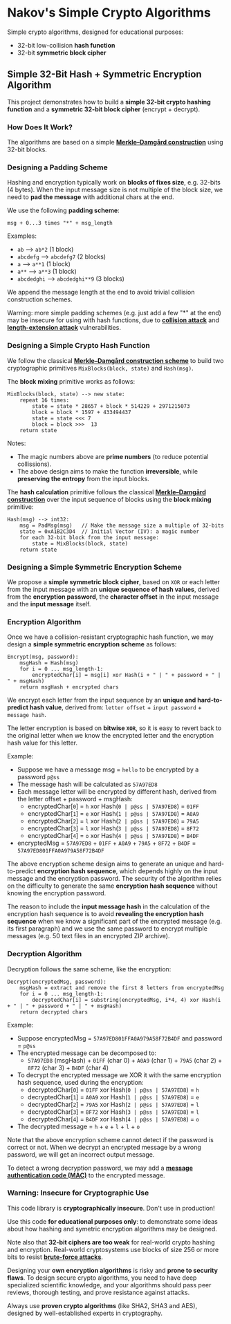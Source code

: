 # Nakov's Simple Crypto Algorithms

Simple crypto algorithms, designed for educational purposes:
  - 32-bit low-collision **hash function**
  - 32-bit **symmetric block cipher**


## Simple 32-Bit Hash + Symmetric Encryption Algorithm

This project demonstrates how to build a **simple 32-bit crypto hashing function** and a **symmetric 32-bit block cipher** (encrypt + decrypt).


### How Does It Work?

The algorithms are based on a simple **[Merkle–Damgård construction](https://en.wikipedia.org/wiki/Merkle%E2%80%93Damg%C3%A5rd_construction)**
using 32-bit blocks.


### Designing a Padding Scheme

Hashing and encryption typically work on **blocks of fixes size**, e.g. 32-bits (4 bytes).
When the input message size is not multiple of the block size, we need to **pad the message** with additional chars at the end.

We use the following **padding scheme**:
```
msg + 0...3 times "*" + msg_length
```

Examples:
  - `ab` --> `ab*2` (1 block)
  - `abcdefg` --> `abcdefg7` (2 blocks)
  - `a` --> `a**1` (1 block)
  - `a**` --> `a**3` (1 block)
  - `abcdedghi` --> `abcdedghi**9` (3 blocks)

We append the message length at the end to avoid trivial collision construction schemes.

Warning: more simple padding schemes (e.g. just add a few "*" at the end) may be insecure for using with hash functions,
due to **[collision attack](https://en.wikipedia.org/wiki/Collision_attack)** and
**[length-extension attack](https://en.wikipedia.org/wiki/Length_extension_attack)** vulnerabilities.


### Designing a Simple Crypto Hash Function

We follow the classical **[Merkle–Damgård construction scheme](https://en.wikipedia.org/wiki/Merkle%E2%80%93Damgard_construction)**
to build two cryptographic primitives `MixBlocks(block, state)` and `Hash(msg)`.

The **block mixing** primitive works as follows:

```
MixBlocks(block, state) --> new state:
    repeat 16 times:
        state = state * 28657 + block * 514229 + 2971215073
        block = block * 1597 + 433494437
        state = state <<< 7
        block = block >>>  13
    return state
```

Notes:
  - The magic numbers above are **prime numbers** (to reduce potential collissions).
  - The above design aims to make the function **irreversible**, while **preserving the entropy** from the input blocks.

The **hash calculation** primitive follows the classical **[Merkle–Damgård construction](https://en.wikipedia.org/wiki/Merkle%E2%80%93Damgard_construction)** over the input sequence of blocks using the **block mixing** primitive:

```
Hash(msg) --> int32:
    msg = PadMsg(msg)   // Make the message size a multiple of 32-bits
    state = 0xA1B2C3D4  // Initial Vector (IV): a magic number
    for each 32-bit block from the input message:
        state = MixBlocks(block, state)
    return state  
```


### Designing a Simple Symmetric Encryption Scheme

We propose a **simple symmetric block cipher**, based on `XOR` or each letter from the input message with an **unique sequence of hash values**, derived from the **encryption password**, the **character offset** in the input message and the **input message** itself.

### Encryption Algorithm

Once we have a collision-resistant cryptographic hash function, we may design a **simple symmetric encryption scheme** as follows:

```
Encrypt(msg, password):
    msgHash = Hash(msg)
    for i = 0 ... msg_length-1:
        encryptedChar[i] = msg[i] xor Hash(i + " | " + password + " | " + msgHash)
    return msgHash + encrypted chars
```

We encrypt each letter from the input sequence by an **unique and hard-to-predict hash value**,
derived from: `letter offset` + `input password` + `message hash`.

The letter encryption is based on **bitwise `XOR`**, so it is easy to revert back to the original letter
when we know the encrypted letter and the encryption hash value for this letter.

Example:
  - Suppose we have a message msg = `hello` to be encrypted by a password `p@ss`
  - The message hash will be calculated as `57A97ED8`
  - Each message letter will be encrypted by different hash, derived from the letter offset + password + msgHash:
    - encryptedChar[`0`] = `h` xor Hash(`0 | p@ss | 57A97ED8`) = `01FF`
    - encryptedChar[`1`] = `e` xor Hash(`1 | p@ss | 57A97ED8`) = `A0A9`
    - encryptedChar[`2`] = `l` xor Hash(`2 | p@ss | 57A97ED8`) = `79A5`
    - encryptedChar[`3`] = `l` xor Hash(`3 | p@ss | 57A97ED8`) = `8F72`
    - encryptedChar[`4`] = `o` xor Hash(`4 | p@ss | 57A97ED8`) = `B4DF`
  - encryptedMsg = `57A97ED8` + `01FF` + `A0A9` + `79A5` + `8F72` + `B4DF` = `57A97ED801FFA0A979A58F72B4DF`

The above encryption scheme design aims to generate an unique and hard-to-predict **encryption hash sequence**,
which depends highly on the input message and the encryption password. The security of the algorithm relies on
the difficulty to generate the same **encryption hash sequence** without knowing the encryption password.

The reason to include the **input message hash** in the calculation of the encryption hash sequence is to avoid
**revealing the encryption hash sequence** when we know a significant part of the encrypted message (e.g. its first paragraph)
and we use the same password to encrypt multiple messages (e.g. 50 text files in an encrypted ZIP archive).

### Decryption Algorithm

Decryption follows the same scheme, like the encryption:

```
Decrypt(encryptedMsg, password):
    msgHash = extract and remove the first 8 letters from encryptedMsg
    for i = 0 ... msg_length-1:
        decryptedChar[i] = substring(encryptedMsg, i*4, 4) xor Hash(i + " | " + password + " | " + msgHash)
    return decrypted chars
```

Example:
  - Suppose encryptedMsg = `57A97ED801FFA0A979A58F72B4DF` and password = `p@ss`
  - The encrypted message can be decomposed to:
    - `57A97ED8` (msgHash) + `01FF` (char 0) + `A0A9` (char 1) + `79A5` (char 2) + `8F72` (char 3) + `B4DF` (char 4)
  - To decrypt the encrypted message we XOR it with the same encryption hash sequence, used during the encryption:
    - decryptedChar[`0`] = `01FF` xor Hash(`0 | p@ss | 57A97ED8`) = `h`
    - decryptedChar[`1`] = `A0A9` xor Hash(`1 | p@ss | 57A97ED8`) = `e`
    - decryptedChar[`2`] = `79A5` xor Hash(`2 | p@ss | 57A97ED8`) = `l`
    - decryptedChar[`3`] = `8F72` xor Hash(`3 | p@ss | 57A97ED8`) = `l`
    - decryptedChar[`4`] = `B4DF` xor Hash(`4 | p@ss | 57A97ED8`) = `o`
  - The decrypted message = `h` + `e` + `l` + `l` + `o`

Note that the above encryption scheme cannot detect if the password is correct or not.
When we decrypt an encrypted message by a wrong password, we will get an incorrect output message.

To detect a wrong decryption password, we may add a **[message authentication code (MAC)](https://cryptobook.nakov.com/mac-and-key-derivation)** to the encrypted message.


### Warning: Insecure for Cryptographic Use

This code library is **cryptographically insecure**. Don't use in production!

Use this code **for educational purposes only**: to demonstrate some ideas about
how hashing and symetric encryption algorithms may be designed.

Note also that **32-bit ciphers are too weak** for real-world crypto hashing and encryption.
Real-world cryptosystems use blocks of size 256 or more bits to resist **[brute-force attacks](https://en.wikipedia.org/wiki/Brute-force_attack)**.

Designing your **own encryption algorithms** is risky and **prone to security flaws**. To design secure crypto algorithms, you need to have
deep specialized scientific knowledge, and your algorithms should pass peer reviews, thorough testing, and prove resistance against attacks.

Always use **proven crypto algorithms** (like SHA2, SHA3 and AES), designed by well-established experts in cryptography.
